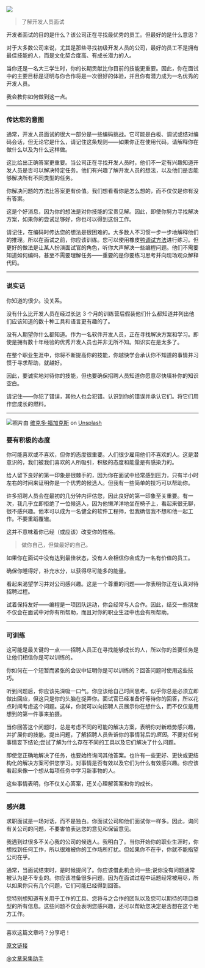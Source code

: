![](https://a.storyblok.com/f/117250/3840x2160/493231f26a/ameer-basheer-jhdqhefzjjs-unsplash-1.jpg)

> 了解开发人员面试

开发者面试的目的是什么？该公司正在寻找最优秀的员工。但最好的是什么意思？

对于大多数公司来说，尤其是那些寻找初级开发人员的公司，最好的员工不是拥有最佳技能的人，而是文化契合度高、有成长潜力的人。

当你还是一名大三学生时，你的长期贡献比你目前的技能更重要。因此，你在面试中的主要目标是证明与你合作将是一次很好的体验，并且你有潜力成为一名优秀的开发人员。

我会教你如何做到这一点。

---

### 传达您的意图

通常，开发人员面试的很大一部分是一些编码挑战。它可能是白板、调试或结对编码会话，但无论它是什么，请记住这条规则——如果你正在使用代码，请解释你在做什么以及为什么这样做。

这比给出正确答案更重要。当公司正在寻找开发人员时，他们不一定有兴趣知道开发人员是否可以解决特定任务。他们有兴趣了解开发人员的想法，以及他们是否能够解决所有不同类型的任务。

你解决问题的方法比答案更有价值。我们想看看你是怎么想的，而不仅仅是你有没有答案。

这是个好消息，因为你的想法是对你技能的宝贵见解。因此，即使你努力寻找解决方案，如果你的尝试足够好，你也可以得到这份工作。

请记住，在编码时传达您的想法是很困难的。大多数人不习惯一步一步地解释他们的推理。所以在面试之前，你应该训练。您可以使用橡皮[鸭调试方法](https://en.wikipedia.org/wiki/Rubber_duck_debugging)进行练习。但更好的做法是让某人扮演面试官的角色，听你大声解决一些编程问题。他们不需要知道如何编码，甚至不需要理解任务——重要的是你要练习思考并向现场观众解释代码。

---

### 说实话

你知道的很少。没关系。

没有什么比开发人员在经过长达 3 个月的训练营后假装他们什么都知道并列出他们应该知道的数十种工具和语言更有趣的了。

没有人期望你什么都知道。作为一名软件开发人员，正在寻找解决方案和学习。即使是拥有数十年经验的优秀开发人员也并非无所不知。知识实在是太多了。

在整个职业生涯中，你将不断提高你的技能，你越快学会承认你不知道的事情并习惯于寻求帮助，就越好。

因此，要诚实地对待你的技能，但也要确保招聘人员知道你愿意尽快填补你的知识空白。

请记住——你犯了错误，其他人也会犯错。认识到你的错误并承认它们。将它们用作您成长的燃料。

---

![](https://cdn-images-1.medium.com/max/800/1*HJf2qjTHDeMvunC3-GQ4kQ.jpeg)照片由 [维克多·福加克斯](https://unsplash.com/@sonance?utm_source=unsplash&utm_medium=referral&utm_content=creditCopyText) on [Unsplash](https://unsplash.com/s/photos/positive?utm_source=unsplash&utm_medium=referral&utm_content=creditCopyText)

### 要有积极的态度

你可能喜欢或不喜欢，但你的态度很重要。人们很少雇用他们不喜欢的人。这是潜意识的，我们被我们喜欢的人所吸引，积极的态度和能量是有感染力的。

给人留下良好的第一印象是很棘手的，因为你在面试中经常感到压力，只有半小时左右的时间来证明你是一个优秀的候选人。但我有一些简单的技巧可以帮助你。

许多招聘人员会在最初的几分钟内评估您，因此良好的第一印象至关重要。有一次，我几乎立即拒绝了一位候选人，因为他懒洋洋地坐在椅子上，看起来很无聊，很不感兴趣。他本可以成为一名健全的软件工程师，但我确信我不想和他一起工作。不要重蹈覆辙。

这并不意味着你已经（或应该）改变你的性格。

> 做你自己，但做最好的自己。

如果你在面试中没有达到最佳状态，没有人会相信你会成为一名有价值的员工。

确保你睡得好，补充水分，以获得尽可能多的能量。

看起来渴望学习并对公司感兴趣。这是一个尊重的问题——你表明你正在认真对待招聘过程。

试着保持友好——编程是一项团队运动，你会经常与人合作。因此，结交一些朋友不仅会在面试中对你有所帮助，而且对你的职业生涯中也会有所帮助。

---

### 可训练

这可能是最关键的一点——招聘人员正在寻找能够成长的人，所以你的首要任务是让他们相信你是可以训练的。

你如何在一个短暂而紧张的会议中证明你是可以训练的？回答问题时使用这些技巧。

听到问题后，你应该先深吸一口气。你应该给自己时间思考。似乎你总是必须立即做出回应，但这只是你的头脑在捉弄你。面试官已经准备好等待你的回答，所以花点时间考虑这个问题。这样，你就可以向招聘人员展示你在想什么，而不仅仅是用想到的第一件事来拍摄。

当你回答这个问题时，总是考虑不同的可能的解决方案，表明你对新趋势感兴趣，并扩展你的技能。提出问题，了解招聘人员告诉你的事情背后的*原因*。不要对任何事情妄下结论;尝试了解为什么存在不同的工具以及它们解决了什么问题。

即使您正确地解决了任务，也要始终询问其他答案。也许有一些更好、更快或更结构化的解决方案可供您学习。对事情是否有效以及它们为什么有效感兴趣。你应该看起来像一个想从每项任务中学习新事物的人。

这些事情表明，你不仅关心答案，还关心理解答案和你的成长。

---

### 感兴趣

求职面试是一场对话，而不是独白。你面试公司和他们面试你一样多。因此，询问有关公司的问题，不要害怕表达您的意见和保留意见。

我遇到过很多不关心我的公司的候选人。我明白了。当你开始你的职业生涯时，你想找到任何工作，所以很难被你的工作场所打扰。但如果你不在乎，你就不能指望公司在乎。

通常，当面试结束时，是时候提问了。你应该借此机会问一些;说你没有问题通常被认为是不专业的。你应该准备很多问题，因为在面试过程中话题经常被用尽，所以如果你只有几个问题，它们可能已经得到回答。

您特别想知道有关用于工作的工具、您将与之合作的团队以及您可以期待的项目类型的所有信息。这些问题不仅会表明您感兴趣，还可以帮助您决定是否想在这个地方工作。

---

喜欢这篇文章吗？分享吧！

[原文链接](https://hype4.academy/articles/coding/i-reject-95-of-developers-in-an-interview-here-s-how-to-become-one-of-the-top-5)

[@文章采集助手](https://etab.store/)
